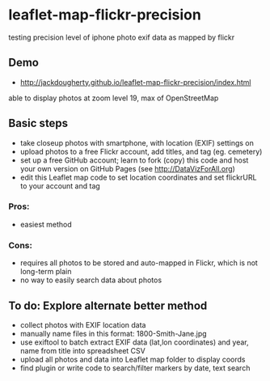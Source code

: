 # leaflet-map-flickr-precision
testing precision level of iphone photo exif data as mapped by flickr

## Demo
- http://jackdougherty.github.io/leaflet-map-flickr-precision/index.html

able to display photos at zoom level 19, max of OpenStreetMap

## Basic steps
- take closeup photos with smartphone, with location (EXIF) settings on
- upload photos to a free Flickr account, add titles, and tag (eg. cemetery)
- set up a free GitHub account; learn to fork (copy) this code and host your own version on GitHub Pages (see http://DataVizForAll.org)
- edit this Leaflet map code to set location coordinates and set flickrURL to your account and tag

### Pros:
- easiest method

### Cons:
- requires all photos to be stored and auto-mapped in Flickr, which is not long-term plain
- no way to easily search data about photos

## To do: Explore alternate better method
- collect photos with EXIF location data
- manually name files in this format: 1800-Smith-Jane.jpg
- use exiftool to batch extract EXIF data (lat,lon coordinates) and year, name from title into spreadsheet CSV
- upload all photos and data into Leaflet map folder to display coords
- find plugin or write code to search/filter markers by date, text search
